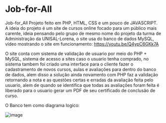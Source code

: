 # Job-for-All
Job-for_All
Projeto feito em PHP, HTML, CSS  e um pouco de JAVASCRIPT. A ideia do projeto é um site de cursos online focado para um público mais carente, ideia pensando pelo grupo de mesmo nome do projeto da turma de Administração da UNISAL-Lorena, o site usa do banco de dados MySQL, vídeo mostrando o site em funcionamento:
https://youtu.be/Q4ypC6GKk7A 

O site conta com sistema de validação de usuario por meio do PHP + MySQL, sistema de acesso a sites caso o usuario tenha comprado, no sistema tambem foi criado uma interface para o cliente fazer o cadastramento de novos cursos, aulas e avaliações para dentro do banco de dados, alem disso a solução ainda novamento com PHP faz a validação retornando a nota e as questões certas e erradas da avaliação feita pelo usuario, alem de quando se identifica que todas as avaliações foram feita é liberado para o usuario gerar um PDF de seu certificado de conclusão de curso.

O Banco tem como diagrama logico:

![image](https://user-images.githubusercontent.com/89537650/211347272-5b48811d-d5d5-4f71-8704-0a32ea153f2e.png)
